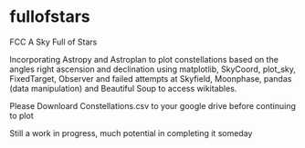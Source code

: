 # fullofstars
FCC A Sky Full of Stars

Incorporating Astropy and Astroplan to plot constellations based on the angles right ascension and declination using matplotlib, SkyCoord, plot_sky, FixedTarget, Observer and failed attempts at Skyfield, Moonphase, pandas (data manipulation) and Beautiful Soup to access wikitables. 

Please Downloard Constellations.csv to your google drive before continuing to plot 

Still a work in progress, much potential in completing it someday
